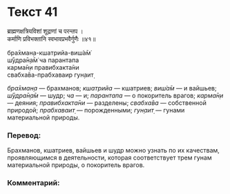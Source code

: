 # Текст 41

ब्राह्मणक्षत्रियविशां शूद्राणां च परन्तप ।  
कर्माणि प्रविभक्तानि स्वभावप्रभवैर्गुणैः ॥४१॥

бра̄хман̣а-кшатрийа-виш́а̄м̇  
ш́ӯдра̄н̣а̄м̇ ча парантапа  
карма̄н̣и правибхакта̄ни  
свабха̄ва-прабхаваир гун̣аит̣

_бра̄хман̣а_ — брахманов; _кшатрийа_ — кшатриев; _виш́а̄м_ — и вайшьев; _ш́ӯдра̄н̣а̄м_ — шудр; _ча_ — и; _парантапа_ — о покоритель врагов; _карма̄н̣и_ — деяния; _правибхакта̄ни_ — разделены; _свабха̄ва_ — собственной природой; _прабхаваит̣_ — порожденными; _гун̣аит̣_ — гунами материальной природы.

### Перевод:

Брахманов, кшатриев, вайшьев и шудр можно узнать по их качествам, проявляющимся в деятельности, которая соответствует трем гунам материальной природы, о покоритель врагов.

### Комментарий:

